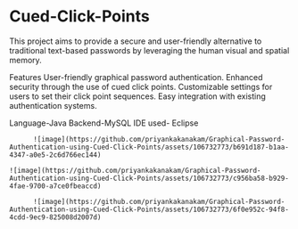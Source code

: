 # Cued-Click-Points
This project aims to provide a secure and user-friendly alternative to traditional text-based passwords by leveraging the human visual and spatial memory.

Features
User-friendly graphical password authentication.
Enhanced security through the use of cued click points.
Customizable settings for users to set their click point sequences.
Easy integration with existing authentication systems.

Language-Java
Backend-MySQL
IDE used- Eclipse

          ![image](https://github.com/priyankakanakam/Graphical-Password-Authentication-using-Cued-Click-Points/assets/106732773/b691d187-b1aa-4347-a0e5-2c6d766ec144)

    ![image](https://github.com/priyankakanakam/Graphical-Password-Authentication-using-Cued-Click-Points/assets/106732773/c956ba58-b929-4fae-9700-a7ce0fbeaccd)

          ![image](https://github.com/priyankakanakam/Graphical-Password-Authentication-using-Cued-Click-Points/assets/106732773/6f0e952c-94f8-4cdd-9ec9-825008d2007d)



